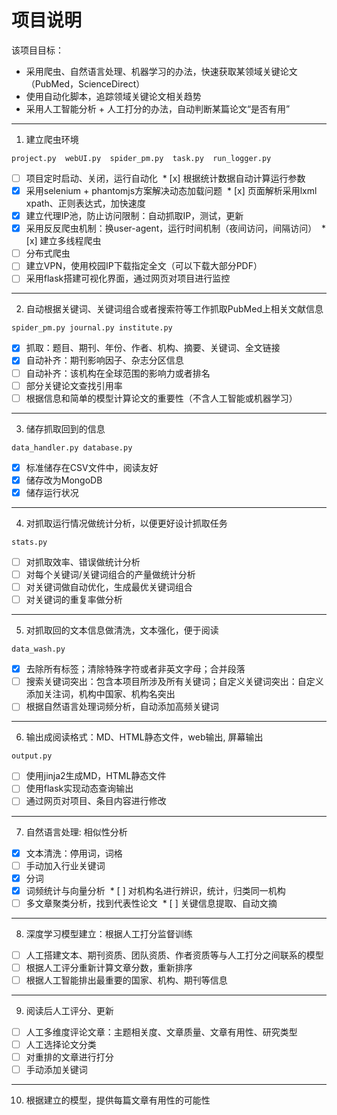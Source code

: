 #  项目说明

该项目目标：
- 采用爬虫、自然语言处理、机器学习的办法，快速获取某领域关键论文（PubMed，ScienceDirect）
- 使用自动化脚本，追踪领域关键论文相关趋势
- 采用人工智能分析 + 人工打分的办法，自动判断某篇论文“是否有用”
------
1. 建立爬虫环境

`project.py  webUI.py  spider_pm.py  task.py  run_logger.py`

  * [ ] 项目定时启动、关闭，运行自动化
  * [x] 根据统计数据自动计算运行参数
  * [x] 采用selenium + phantomjs方案解决动态加载问题
  * [x] 页面解析采用lxml xpath、正则表达式，加快速度
  * [x] 建立代理IP池，防止访问限制：自动抓取IP，测试，更新
  * [x] 采用反反爬虫机制：换user-agent，运行时间机制（夜间访问，间隔访问）
  * [x] 建立多线程爬虫
  * [ ] 分布式爬虫
  * [ ] 建立VPN，使用校园IP下载指定全文（可以下载大部分PDF）
  * [ ] 采用flask搭建可视化界面，通过网页对项目进行监控
-----
2. 自动根据关键词、关键词组合或者搜索符等工作抓取PubMed上相关文献信息

`spider_pm.py journal.py institute.py`

  * [x] 抓取：题目、期刊、年份、作者、机构、摘要、关键词、全文链接
  * [x] 自动补齐：期刊影响因子、杂志分区信息
  * [ ] 自动补齐：该机构在全球范围的影响力或者排名
  * [ ] 部分关键论文查找引用率
  * [ ] 根据信息和简单的模型计算论文的重要性（不含人工智能或机器学习）
-----
3. 储存抓取回到的信息

`data_handler.py database.py`

  * [x] 标准储存在CSV文件中，阅读友好
  * [x] 储存改为MongoDB
  * [x] 储存运行状况
-----

4. 对抓取运行情况做统计分析，以便更好设计抓取任务

`stats.py`

  * [ ] 对抓取效率、错误做统计分析
  * [ ] 对每个关键词/关键词组合的产量做统计分析
  * [ ] 对关键词做自动优化，生成最优关键词组合
  * [ ] 对关键词的重复率做分析
-----

5. 对抓取回的文本信息做清洗，文本强化，便于阅读

`data_wash.py`

  * [x] 去除所有标签；清除特殊字符或者非英文字母；合并段落
  * [ ] 搜索关键词突出：包含本项目所涉及所有关键词；自定义关键词突出：自定义添加关注词，机构中国家、机构名突出
  * [ ] 根据自然语言处理词频分析，自动添加高频关键词
-----
6. 输出成阅读格式：MD、HTML静态文件，web输出, 屏幕输出

`output.py`

  * [ ] 使用jinja2生成MD，HTML静态文件
  * [ ] 使用flask实现动态查询输出
  * [ ] 通过网页对项目、条目内容进行修改
-----
7. 自然语言处理: 相似性分析
  * [x] 文本清洗：停用词，词格
  * [ ] 手动加入行业关键词
  * [x] 分词
  * [x] 词频统计与向量分析
  * [ ] 对机构名进行辨识，统计，归类同一机构
  * [ ] 多文章聚类分析，找到代表性论文
  * [ ] 关键信息提取、自动文摘
-----
8. 深度学习模型建立：根据人工打分监督训练
  * [ ] 人工搭建文本、期刊资质、团队资质、作者资质等与人工打分之间联系的模型
  * [ ] 根据人工评分重新计算文章分数，重新排序
  * [ ] 根据人工智能排出最重要的国家、机构、期刊等信息
-----
9. 阅读后人工评分、更新
  * [ ] 人工多维度评论文章：主题相关度、文章质量、文章有用性、研究类型
  * [ ] 人工选择论文分类
  * [ ] 对重排的文章进行打分
  * [ ] 手动添加关键词
-----  
10. 根据建立的模型，提供每篇文章有用性的可能性
